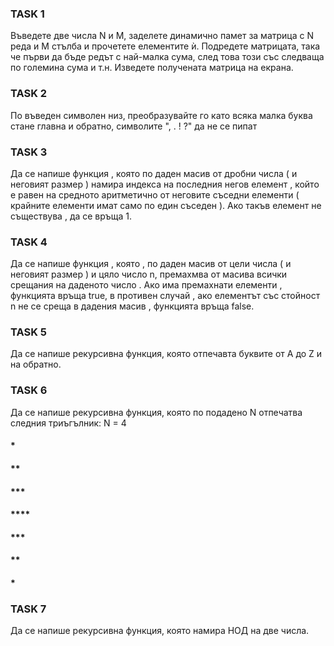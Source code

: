### TASK 1
Въведете две числа N и M, заделете динамично памет за матрица с N реда и M
стълба и прочетете елементите ѝ. Подредете матрицата, така че първи да бъде редът с
най-малка сума, след това този със следваща по големина сума и т.н.
Изведете получената матрица на екрана.

### TASK 2
По въведен символен низ, преобразувайте го като всяка малка буква стане главна и обратно, символите ", . ! ?" да не се пипат

### TASK 3
Да се напише функция , която по даден масив от дробни числа ( и неговият размер ) намира индекса на последния негов елемент , който е равен на средното аритметично от неговите съседни елементи ( крайните елементи имат само по един съседен ). Ако такъв елемент не съществува , да се връща 1.

### TASK 4
Да се напише функция , която , по даден масив от цели числа ( и неговият размер ) и цяло число n, премахмва от масива всички срещания на даденото число . Ако има премахнати елементи , функцията връща true, в противен случай , ако елементът със стойност n не се среща в дадения масив , функцията връща false.

### TASK 5
Да се напише рекурсивна функция, която отпечавта буквите от A до Z и на обратно.

### TASK 6
Да се напише рекурсивна функция, която по подадено N отпечатва следния триъгълник: N = 4
#### *
#### **
#### ***
#### ****
#### ***
#### **
#### *

### TASK 7 
Да се напише рекурсивна функция, която намира НОД на две числа.